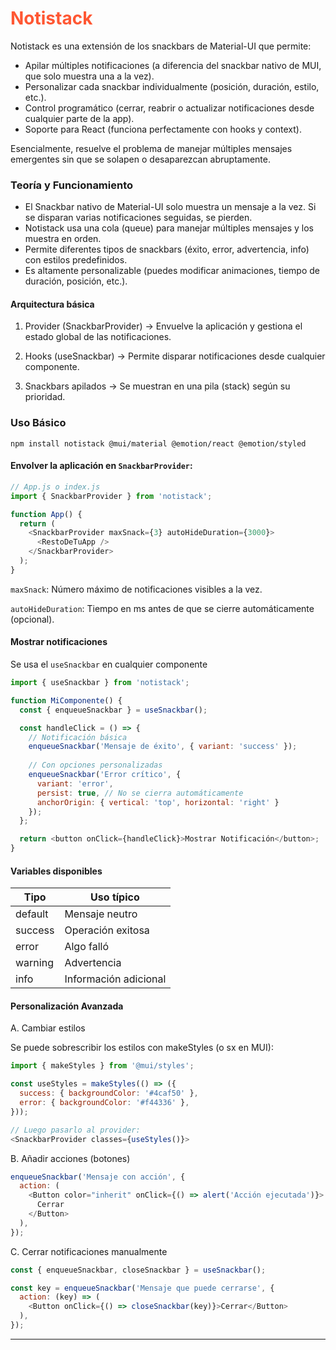 # <font color=#ff5733>Notistack</font>

Notistack es una extensión de los snackbars de Material-UI que permite:

- Apilar múltiples notificaciones (a diferencia del snackbar nativo de MUI, que solo muestra una a la vez).
- Personalizar cada snackbar individualmente (posición, duración, estilo, etc.).
- Control programático (cerrar, reabrir o actualizar notificaciones desde cualquier parte de la app).
- Soporte para React (funciona perfectamente con hooks y context).

Esencialmente, resuelve el problema de manejar múltiples mensajes emergentes sin que se solapen o desaparezcan abruptamente.

### Teoría y Funcionamiento

- El Snackbar nativo de Material-UI solo muestra un mensaje a la vez. Si se disparan varias notificaciones seguidas, se pierden.
- Notistack usa una cola (queue) para manejar múltiples mensajes y los muestra en orden.
- Permite diferentes tipos de snackbars (éxito, error, advertencia, info) con estilos predefinidos.
- Es altamente personalizable (puedes modificar animaciones, tiempo de duración, posición, etc.).

#### Arquitectura básica

1. Provider (SnackbarProvider) → Envuelve la aplicación y gestiona el estado global de las notificaciones.

2. Hooks (useSnackbar) → Permite disparar notificaciones desde cualquier componente.

3. Snackbars apilados → Se muestran en una pila (stack) según su prioridad.

### Uso Básico

`npm install notistack @mui/material @emotion/react @emotion/styled`

#### **Envolver la aplicación en `SnackbarProvider`:**

```js
// App.js o index.js
import { SnackbarProvider } from 'notistack';

function App() {
  return (
    <SnackbarProvider maxSnack={3} autoHideDuration={3000}>
      <RestoDeTuApp />
    </SnackbarProvider>
  );
}
```

`maxSnack`: Número máximo de notificaciones visibles a la vez.

`autoHideDuration`: Tiempo en ms antes de que se cierre automáticamente (opcional).

#### **Mostrar notificaciones**

Se usa el `useSnackbar` en cualquier componente

```js
import { useSnackbar } from 'notistack';

function MiComponente() {
  const { enqueueSnackbar } = useSnackbar();

  const handleClick = () => {
    // Notificación básica
    enqueueSnackbar('Mensaje de éxito', { variant: 'success' });
    
    // Con opciones personalizadas
    enqueueSnackbar('Error crítico', { 
      variant: 'error',
      persist: true, // No se cierra automáticamente
      anchorOrigin: { vertical: 'top', horizontal: 'right' }
    });
  };

  return <button onClick={handleClick}>Mostrar Notificación</button>;
}
```

#### **Variables disponibles**

| Tipo | Uso típico |
|------|------|
| default |	Mensaje neutro |
| success |	Operación exitosa |
| error | Algo falló |
| warning |	Advertencia |
| info | Información adicional |

#### **Personalización Avanzada**

A. Cambiar estilos

Se puede sobrescribir los estilos con makeStyles (o sx en MUI):

```js
import { makeStyles } from '@mui/styles';

const useStyles = makeStyles(() => ({
  success: { backgroundColor: '#4caf50' },
  error: { backgroundColor: '#f44336' },
}));

// Luego pasarlo al provider:
<SnackbarProvider classes={useStyles()}>
```

B. Añadir acciones (botones)

```js
enqueueSnackbar('Mensaje con acción', {
  action: (
    <Button color="inherit" onClick={() => alert('Acción ejecutada')}>
      Cerrar
    </Button>
  ),
});
```

C. Cerrar notificaciones manualmente

```js
const { enqueueSnackbar, closeSnackbar } = useSnackbar();

const key = enqueueSnackbar('Mensaje que puede cerrarse', {
  action: (key) => (
    <Button onClick={() => closeSnackbar(key)}>Cerrar</Button>
  ),
});
```

---